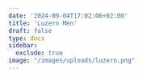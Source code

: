 ```yaml
---
date: '2024-09-04T17:02:06+02:00'
title: 'Luzern Men'
draft: false
type: docs
sidebar:
  exclude: true
image: "/images/uploads/luzern.png"
---
```

